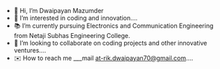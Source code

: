 - 👋 Hi, I’m Dwaipayan Mazumder
- 👀 I’m interested in coding and innovation....
- 📚 I’m currently pursuing Electronics and Communication Engineering from Netaji Subhas Engineering College.
- 🤝 I’m looking to collaborate on coding projects and other innovative ventures....
- ✉️ How to reach me ___mail at-rik.dwaipayan70@gmail.com....

<!---
Dwaipayan-Maz/Dwaipayan-Maz is a ✨ special ✨ repository because its `README.md` (this file) appears on your GitHub profile.
You can click the Preview link to ta
--->

